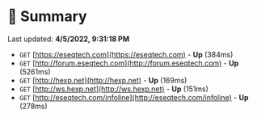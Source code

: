 # 📖 Summary
Last updated: **4/5/2022, 9:31:18 PM**

- `GET` [https://eseqtech.com](https://eseqtech.com) - **Up** (384ms)
- `GET` [http://forum.eseqtech.com](http://forum.eseqtech.com) - **Up** (5261ms)
- `GET` [http://hexp.net](http://hexp.net) - **Up** (169ms)
- `GET` [http://ws.hexp.net](http://ws.hexp.net) - **Up** (151ms)
- `GET` [http://eseqtech.com/infoline](http://eseqtech.com/infoline) - **Up** (278ms)
